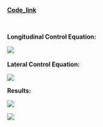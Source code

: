 


[**Code_link**](https://github.com/halhwadi/Self-Driving-First-Assignment-Solution/blob/main/controller2d.py)

<br>

**Longitudinal Control Equation:**

![](https://github.com/halhwadi/Vehicle-Longitudinal-and-Lateral-Control/blob/main/Throttle%20_%20final%20equation%20V2.0.jpg)
<br>
<br>
**Lateral Control Equation:**

![](https://github.com/halhwadi/Vehicle-Longitudinal-and-Lateral-Control/blob/main/steer%20final%20equation%20v2.0.jpg)

**Results:**



![](https://github.com/halhwadi/Self-Driving-First-Assignment-Solution/blob/main/final%20Assignment%20_%20trajecory.jpg)

![](https://github.com/halhwadi/Self-Driving-First-Assignment-Solution/blob/main/final%20Assignment%20_%20speed.jpg)
